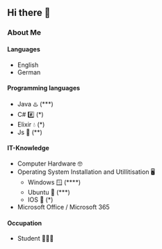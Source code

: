 ## Hi there 👋

### About Me
#### Languages 
- English
- German
#### Programming languages
- Java ♨️ (***) 
- C# #️⃣ (*) 
- Elixir 💧 (*)
- Js 📃 (**)
#### IT-Knowledge
- Computer Hardware 🤓
- Operating System Installation and Utillitisation 🖥️
  - Windows 🪟 (****)
  - Ubuntu 🐧 (***)
  - IOS 🍎 (*)
- Microsoft Office / Microsoft 365 
#### Occupation
- Student 🧑🏻‍🎓
